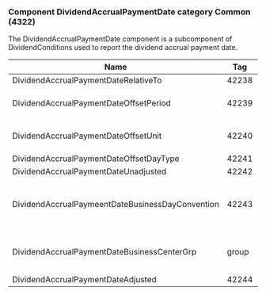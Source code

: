 ### Component DividendAccrualPaymentDate category Common (4322)

The DividendAccrualPaymentDate component is a subcomponent of DividendConditions used to report the dividend accrual payment date.

| Name                                             | Tag   | Req'd | Documentation                                                                                                                               |
|--------------------------------------------------|-------|----------|-------------------------------------------------------------------------------------------------------------------------------|
| DividendAccrualPaymentDateRelativeTo             | 42238 |       |                                                                                                                                |
| DividendAccrualPaymentDateOffsetPeriod           | 42239 |       | Conditionally required when DividendAccrualPaymentDateOffsetUnit(42240) is specified.                                                                                                         |
| DividendAccrualPaymentDateOffsetUnit             | 42240 |       | Conditionally required when DividendAccrualPaymentDateOffsetPeriod(42239) is specified.                                                                                                       |
| DividendAccrualPaymentDateOffsetDayType          | 42241 |       |                                                                                                                                |
| DividendAccrualPaymentDateUnadjusted             | 42242 |       |                                                                                                                                |
| DividendAccrualPaymeentDateBusinessDayConvention | 42243 |       | When specified, this overrides the business day convention defined in the DateAdjustment component in Instrument. The value would be specific to this instance of DividendAccrualPaymentDate. |
| DividendAccrualPaymentDateBusinessCenterGrp      | group |       | When specified, this overrides the business centers defined in the DateAdjustment component in Instrument. The values would be specific to this instance of DividendAccrualPaymentDate.       |
| DividendAccrualPaymentDateAdjusted               | 42244 |       |                                                                                                                                |

